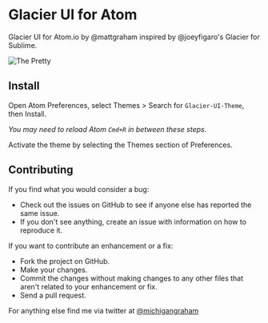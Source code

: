 # Glacier UI for Atom

Glacier UI for Atom.io by @mattgraham inspired by @joeyfigaro's Glacier for Sublime.

![The Pretty](http://f.cl.ly/items/1D1g092w2y280R1i0U2G/glacier-theme.png)

## Install

Open Atom Preferences, select Themes > Search for `Glacier-UI-Theme`,
then Install.

*You may need to reload Atom `Cmd+R` in between these steps.*

Activate the theme by selecting the Themes section of Preferences.

## Contributing

If you find what you would consider a bug:

- Check out the issues on GitHub to see if anyone else has reported the same issue.
- If you don't see anything, create an issue with information on how to reproduce it.

If you want to contribute an enhancement or a fix:

- Fork the project on GitHub.
- Make your changes.
- Commit the changes without making changes to any other files that aren't related to your enhancement or fix.
- Send a pull request.


For anything else find me via twitter at [@michigangraham](http://twitter.com/michigangraham)

